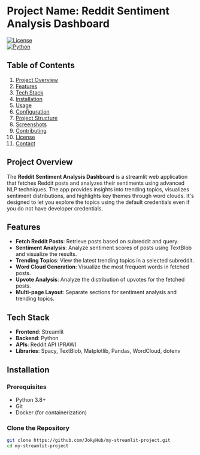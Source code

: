 # **Project Name: Reddit Sentiment Analysis Dashboard**

[![License](https://img.shields.io/badge/license-MIT-blue.svg)](LICENSE)  
[![Python](https://img.shields.io/badge/Python-3.8%2B-brightgreen)](https://www.python.org/downloads/)

## **Table of Contents**

1. [Project Overview](#project-overview)
2. [Features](#features)
3. [Tech Stack](#tech-stack)
4. [Installation](#installation)
5. [Usage](#usage)
6. [Configuration](#configuration)
7. [Project Structure](#project-structure)
8. [Screenshots](#screenshots)
9. [Contributing](#contributing)
10. [License](#license)
11. [Contact](#contact)

## **Project Overview**

The **Reddit Sentiment Analysis Dashboard** is a streamlit web application that fetches Reddit posts and analyzes their sentiments using advanced NLP techniques. The app provides insights into trending topics, visualizes sentiment distributions, and highlights key themes through word clouds. It's designed to let you explore the topics using the default credentials even if you do not have developer credentials.

## **Features**

- **Fetch Reddit Posts**: Retrieve posts based on subreddit and query.
- **Sentiment Analysis**: Analyze sentiment scores of posts using TextBlob and visualize the results.
- **Trending Topics**: View the latest trending topics in a selected subreddit.
- **Word Cloud Generation**: Visualize the most frequent words in fetched posts.
- **Upvote Analysis**: Analyze the distribution of upvotes for the fetched posts.
- **Multi-page Layout**: Separate sections for sentiment analysis and trending topics.

## **Tech Stack**

- **Frontend**: Streamlit
- **Backend**: Python
- **APIs**: Reddit API (PRAW)
- **Libraries**: Spacy, TextBlob, Matplotlib, Pandas, WordCloud, dotenv

## **Installation**

### **Prerequisites**

- Python 3.8+
- Git
- Docker (for containerization)

### **Clone the Repository**

```bash
git clone https://github.com/JokyHub/my-streamlit-project.git
cd my-streamlit-project
